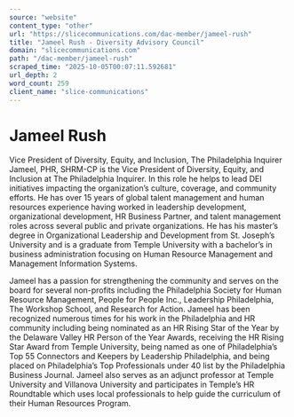 ```yaml
---
source: "website"
content_type: "other"
url: "https://slicecommunications.com/dac-member/jameel-rush"
title: "Jameel Rush - Diversity Advisory Council"
domain: "slicecommunications.com"
path: "/dac-member/jameel-rush"
scraped_time: "2025-10-05T00:07:11.592681"
url_depth: 2
word_count: 259
client_name: "slice-communications"
---
```


# Jameel Rush

Vice President of Diversity, Equity, and Inclusion, The Philadelphia Inquirer  
Jameel, PHR, SHRM-CP is the Vice President of Diversity, Equity, and Inclusion at The Philadelphia Inquirer. In this role he helps to lead DEI initiatives impacting the organization’s culture, coverage, and community efforts. He has over 15 years of global talent management and human resources experience having worked in leadership development, organizational development, HR Business Partner, and talent management roles across several public and private organizations. He has his master’s degree in Organizational Leadership and Development from St. Joseph’s University and is a graduate from Temple University with a bachelor’s in business administration focusing on Human Resource Management and Management Information Systems.

Jameel has a passion for strengthening the community and serves on the board for several non-profits including the Philadelphia Society for Human Resource Management, People for People Inc., Leadership Philadelphia, The Workshop School, and Research for Action. Jameel has been recognized numerous times for his work in the Philadelphia and HR community including being nominated as an HR Rising Star of the Year by the Delaware Valley HR Person of the Year Awards, receiving the HR Rising Star Award from Temple University, being named as one of Philadelphia’s Top 55 Connectors and Keepers by Leadership Philadelphia, and being placed on Philadelphia’s Top Professionals under 40 list by the Philadelphia Business Journal. Jameel also serves as an adjunct professor at Temple University and Villanova University and participates in Temple’s HR Roundtable which uses local professionals to help guide the curriculum of their Human Resources Program.
